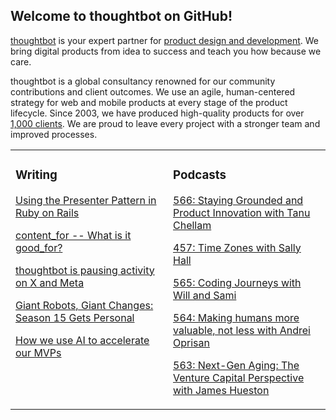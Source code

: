 ## Welcome to thoughtbot on GitHub!

[thoughtbot][1] is your expert partner for [product design and development][2].
We bring digital products from idea to success and teach you how because we
care.

thoughtbot is a global consultancy renowned for our community contributions and
client outcomes. We use an agile, human-centered strategy for web and mobile
products at every stage of the product lifecycle. Since 2003, we have produced
high-quality products for over [1,000 clients][3]. We are proud to leave every
project with a stronger team and improved processes.

<table><tr><td valign="top" width="50%">

### Writing

<!-- blog starts -->
[Using the Presenter Pattern in Ruby on Rails](https://feed.thoughtbot.com/link/24077/16990932/using-the-presenter-pattern-in-ruby-on-rails)

[content_for -- What is it good_for?](https://feed.thoughtbot.com/link/24077/16990127/content-for-what-is-it-good-for)

[thoughtbot is pausing activity on X and Meta](https://feed.thoughtbot.com/link/24077/16988633/thoughtbot-is-pausing-activity-on-x-and-meta)

[Giant Robots, Giant Changes: Season 15 Gets Personal](https://feed.thoughtbot.com/link/24077/16988634/giant-robots-giant-changes-season-15-gets-personal)

[How we use AI to accelerate our MVPs](https://feed.thoughtbot.com/link/24077/16987587/how-we-use-ai-to-accelerate-our-mvps)

<!-- blog ends -->
</td><td valign="top" width="50%">

### Podcasts

<!-- podcasts starts -->
[566: Staying Grounded and Product Innovation with Tanu Chellam ](https://podcast.thoughtbot.com/566)

[457: Time Zones with Sally Hall](https://bikeshed.thoughtbot.com/457)

[565: Coding Journeys with Will and Sami](https://podcast.thoughtbot.com/565)

[564: Making humans more valuable, not less with Andrei Oprisan](https://podcast.thoughtbot.com/564)

[563: Next-Gen Aging: The Venture Capital Perspective with James Hueston](https://podcast.thoughtbot.com/563)

<!-- podcasts ends -->
</td></tr></table>

[1]: https://thoughtbot.com
[2]: https://thoughtbot.com/services
[3]: https://thoughtbot.com/case-studies
